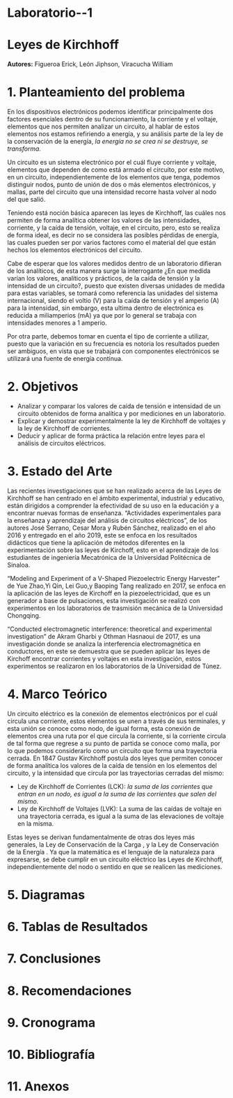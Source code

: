 # Laboratorio--1
# Leyes de Kirchhoff
**Autores:** Figueroa Erick, León Jiphson, Viracucha William

# 1. Planteamiento del problema

En los dispositivos electrónicos podemos identificar principalmente dos factores esenciales dentro de su funcionamiento, la corriente y el voltaje, elementos que nos permiten analizar un circuito, al hablar de estos elementos nos estamos refiriendo a energía, y su análisis parte de la ley de la conservación de la energía, *la energía no se crea ni se destruye, se transforma.*

Un circuito es un sistema electrónico por el cuál fluye corriente y voltaje, elementos que dependen de como está armado el circuito, por este motivo, en un circuito, independientemente de los elementos que tenga, podemos distinguir nodos, punto de unión de dos o más elementos electrónicos, y mallas, parte del circuito que una intensidad recorre hasta volver al nodo del que salió.

Teniendo está noción básica aparecen las leyes de Kirchhoff, las cuáles nos permiten de forma analítica obtener los valores de las intensidades, corriente, y la caída de tensión, voltaje, en el circuito, pero, esto se realiza de forma ideal, es decir no se considera las posibles pérdidas de energía, las cuales pueden ser por varios factores como el material del que están hechos los elementos electrónicos del circuito.

Cabe de esperar que los valores medidos dentro de un laboratorio difieran de los analíticos, de esta manera surge la interrogante ¿En que medida varían los valores, analíticos y prácticos, de la caída de tensión y la intensidad de un circuito?, puesto que existen diversas unidades de medida para estas variables, se tomará como referencia las unidades del sistema internacional, siendo el voltio (V) para la caída de tensión y el amperio (A) para la intensidad, sin embargo, esta ultima dentro de electrónica es reducida a miliamperios (mA) ya que por lo general se trabaja con intensidades menores a 1 amperio.

Por otra parte, debemos tomar en cuenta el tipo de corriente a utilizar, puesto que la variación en su frecuencia es notoria los resultados pueden ser ambiguos, en vista que se trabajará con componentes electrónicos se utilizará una fuente de energía continua.

# 2. Objetivos

- Analizar y comparar los valores de caída de tensión e intensidad de un circuito obtenidos de forma analítica y por mediciones en un laboratorio.
- Explicar y demostrar experimentalmente la ley de Kirchhoff de voltajes y la ley de Kirchhoff de corrientes.
- Deducir y aplicar de forma práctica la relación entre leyes para el análisis de circuitos eléctricos.

# 3. Estado del Arte

Las recientes investigaciones que se han realizado acerca de las Leyes de Kirchhoff se han centrado en el ámbito experimental, industrial y educativo, están dirigidos a comprender la efectividad de su uso en la educación y a encontrar nuevas formas de enseñanza.
“Actividades experimentales para la enseñanza y aprendizaje del análisis de circuitos eléctricos”, de los autores José Serrano, Cesar Mora y Rubén Sánchez, realizado en el año 2016 y entregado en el año 2019, este se enfoca en los resultados didácticos que tiene la aplicación de métodos diferentes en la experimentación sobre las leyes de Kirchoff, esto en el aprendizaje de los estudiantes de ingeniería Mecatrónica de la Universidad Politécnica de Sinaloa.

“Modeling and Experiment of a V-Shaped Piezoelectric Energy Harvester” de Yue Zhao,Yi Qin,  Lei Guo,y Baoping Tang realizado en 2017, se enfoca en la aplicación de las leyes de Kirchoff en la piezoelectricidad, que es un generador a base de pulsaciones, esta investigación se realizó con experimentos en los laboratorios de trasmisión mecánica de  la Universidad Chongqing.

“Conducted electromagnetic interference: theoretical and experimental investigation” de Akram Gharbi y Othman Hasnaoui de 2017, es una investigación donde se analiza la interferencia electromagnética en conductores, en este se demuestra que se pueden aplicar las leyes de Kirchoff encontrar corrientes y voltajes en esta investigación, estos experimentos se realizaron en los laboratorios de la Universidad de Túnez. 

# 4. Marco Teórico

Un circuito eléctrico es la conexión de elementos electrónicos por el cuál circula una corriente, estos elementos se unen a través de sus terminales, y esta unión se conoce como nodo, de igual forma, esta conexión de elementos crea una ruta por el que circula la corriente, si la corriente circula de tal forma que regrese a su punto de partida se conoce como malla, por lo que podemos considerarlo como un circuito que forma una trayectoria cerrada.
En 1847 Gustav Kirchhoff postula dos leyes que permiten conocer de forma analítica los valores de la caída de tensión en los elementos del circuito, y la intensidad que circula por las trayectorias cerradas del mismo:

- Ley de Kirchhoff de Corrientes (LCK): *la suma de las corrientes que entran en un nodo, es igual a la suma de las corrientes que salen del mismo.* 
- Ley de Kirchhoff de Voltajes (LVK): La suma de las caídas de voltaje en una trayectoria cerrada, es igual a la suma de las elevaciones de voltaje en la misma.

Estas leyes se derivan fundamentalmente de otras dos leyes más generales, la Ley de Conservación de la Carga , y la Ley de Conservación de la Energía .
Ya que la matemática es el lenguaje de la naturaleza para expresarse, se debe cumplir en un circuito eléctrico las Leyes de Kirchhoff, independientemente del nodo o sentido en que se realicen las mediciones.

# 5. Diagramas

# 6. Tablas de Resultados

# 7. Conclusiones

# 8. Recomendaciones

# 9. Cronograma

# 10. Bibliografía

# 11. Anexos


